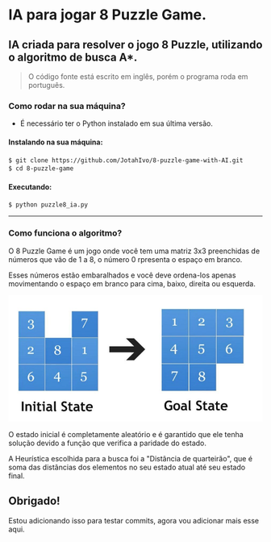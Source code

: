 # IA para jogar 8 Puzzle Game.

## IA criada para resolver o jogo 8 Puzzle, utilizando o algoritmo de busca A\*.

> O código fonte está escrito em inglês, porém o programa roda em português.

### Como rodar na sua máquina?

- É necessário ter o Python instalado em sua última versão.

#### Instalando na sua máquina:

```bash
$ git clone https://github.com/JotahIvo/8-puzzle-game-with-AI.git
$ cd 8-puzzle-game
```

#### Executando:

```bash
$ python puzzle8_ia.py
```

---

### Como funciona o algoritmo?

O 8 Puzzle Game é um jogo onde você tem uma matriz 3x3 preenchidas de números que vão de 1 a 8, o número 0 rpresenta o espaço em branco.

Esses números estão embaralhados e você deve ordena-los apenas movimentando o espaço em branco para cima, baixo, direita ou esquerda.

![exemplo](assets/ex.jpg)

O estado inicial é completamente aleatório e é garantido que ele tenha solução devido a função que verifica a paridade do estado.

A Heurística escolhida para a busca foi a "Distância de quarteirão", que é soma das distâncias dos elementos no seu estado atual até seu estado final.

## Obrigado!

Estou adicionando isso para testar commits, agora vou adicionar mais esse aqui.
